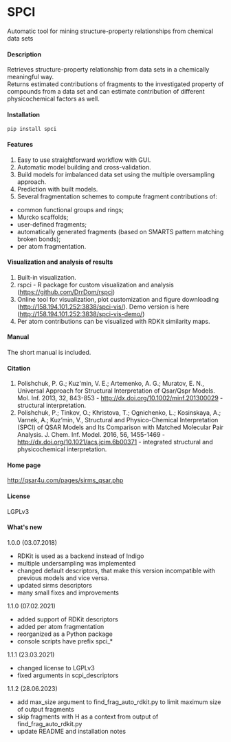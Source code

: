 # SPCI

Automatic tool for mining structure-property relationships from chemical data sets

#### Description

Retrieves structure-property relationship from data sets in a chemically meaningful way.  
Returns estimated contributions of fragments to the investigated property of compounds from a data set and can estimate contribution of different physicochemical factors as well.

#### Installation

`pip install spci`

#### Features

1. Easy to use straightforward workflow with GUI.
2. Automatic model building and cross-validation.
3. Build models for imbalanced data set using the multiple oversampling approach.
4. Prediction with built models.
5. Several fragmentation schemes to compute fragment contributions of:
  - common functional groups and rings;  
  - Murcko scaffolds;  
  - user-defined fragments;  
  - automatically generated fragments (based on SMARTS pattern matching broken bonds);  
  - per atom fragmentation.

#### Visualization and analysis of results

1. Built-in visualization.
2. rspci - R package for custom visualization and analysis (https://github.com/DrrDom/rspci)
3. Online tool for visualization, plot customization and figure downloading (http://158.194.101.252:3838/spci-vis/). Demo version is here (http://158.194.101.252:3838/spci-vis-demo/)
4. Per atom contributions can be visualized with RDKit similarity maps.

#### Manual

The short manual is included.

#### Citation

1.	Polishchuk, P. G.; Kuz'min, V. E.; Artemenko, A. G.; Muratov, E. N., Universal Approach for Structural Interpretation of Qsar/Qspr Models. Mol. Inf. 2013, 32, 843-853 - http://dx.doi.org/10.1002/minf.201300029 - structural interpretation.
2.	Polishchuk, P.; Tinkov, O.; Khristova, T.; Ognichenko, L.; Kosinskaya, A.; Varnek, A.; Kuz’min, V., Structural and Physico-Chemical Interpretation (SPCI) of QSAR Models and Its Comparison with Matched Molecular Pair Analysis. J. Chem. Inf. Model. 2016, 56, 1455-1469 - http://dx.doi.org/10.1021/acs.jcim.6b00371 - integrated structural and physicochemical interpretation.

#### Home page

http://qsar4u.com/pages/sirms_qsar.php

#### License

LGPLv3

#### What's new

1.0.0 (03.07.2018)
- RDKit is used as a backend instead of Indigo
- multiple undersampling was implemented
- changed default descriptors, that make this version incompatible with previous models and vice versa.
- updated sirms descriptors
- many small fixes and improvements

1.1.0 (07.02.2021)
- added support of RDKit descriptors
- added per atom fragmentation
- reorganized as a Python package
- console scripts have prefix spci_*

1.1.1 (23.03.2021)
- changed license to LGPLv3
- fixed arguments in scpi_descriptors

1.1.2 (28.06.2023)
- add max_size argument to find_frag_auto_rdkit.py to limit maximum size of output fragments
- skip fragments with H as a context from output of find_frag_auto_rdkit.py
- update README and installation notes
